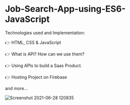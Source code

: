 # Job-Search-App-using-ES6-JavaScript

Technologies used and Implementation:

👉 HTML, CSS & JavaScript

👉 What is API? How can we use them?

👉 Using APIs to build a Saas Product.

👉 Hosting Project on Firebase

and more...



![Screenshot 2021-06-28 120835](https://user-images.githubusercontent.com/83070569/123591540-bd781180-d809-11eb-9289-805c765fb9a3.png)

